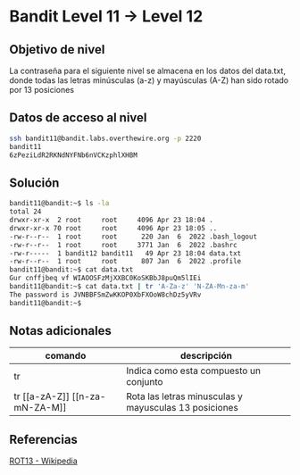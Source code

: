 # Bandit Level 11 → Level 12

## Objetivo de nivel
La contraseña para el siguiente nivel se almacena en los datos del data.txt, donde todas las letras minúsculas (a-z) y mayúsculas (A-Z) han sido rotado por 13 posiciones

## Datos de acceso al nivel
``` bash
ssh bandit11@bandit.labs.overthewire.org -p 2220
bandit11
6zPeziLdR2RKNdNYFNb6nVCKzphlXHBM
```

## Solución
``` bash
bandit11@bandit:~$ ls -la
total 24
drwxr-xr-x  2 root     root     4096 Apr 23 18:04 .
drwxr-xr-x 70 root     root     4096 Apr 23 18:05 ..
-rw-r--r--  1 root     root      220 Jan  6  2022 .bash_logout
-rw-r--r--  1 root     root     3771 Jan  6  2022 .bashrc
-rw-r-----  1 bandit12 bandit11   49 Apr 23 18:04 data.txt
-rw-r--r--  1 root     root      807 Jan  6  2022 .profile
bandit11@bandit:~$ cat data.txt
Gur cnffjbeq vf WIAOOSFzMjXXBC0KoSKBbJ8puQm5lIEi
bandit11@bandit:~$ cat data.txt | tr 'A-Za-z' 'N-ZA-Mn-za-m'
The password is JVNBBFSmZwKKOP0XbFXOoW8chDz5yVRv
bandit11@bandit:~$ 
```
## Notas adicionales
| comando | descripción |
| ------ | ------ |
| tr | Indica como esta compuesto un conjunto |
| tr [[a-zA-Z]] [[n-za-mN-ZA-M]] | Rota las letras minusculas y mayusculas 13 posiciones |

## Referencias
[ROT13 - Wikipedia](https://en.wikipedia.org/wiki/ROT13)